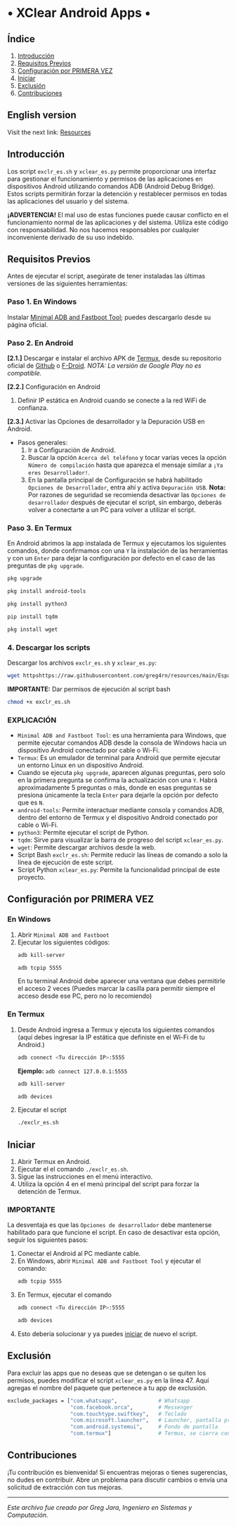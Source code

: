 # • XClear Android Apps •

## Índice

1. [Introducción](#introducción)
2. [Requisitos Previos](#requisitos-previos)
3. [Configuración por PRIMERA VEZ](#configuración-por-primera-vez)
4. [Iniciar](#iniciar)
5. [Exclusión](#exclusión)
6. [Contribuciones](#contribuciones)

## English version 
Visit the next link: [Resources](https://github.com/greg4rn/XClear)

## Introducción
Los script `exclr_es.sh` y `xclear_es.py` permite proporcionar una interfaz para gestionar el funcionamiento y permisos de las aplicaciones en dispositivos Android utilizando comandos ADB (Android Debug Bridge). Estos scripts permitirán forzar la detención y restablecer permisos en todas las aplicaciones del usuario y del sistema.

**¡ADVERTENCIA!**
El mal uso de estas funciones puede causar conflicto en el funcionamiento normal de las aplicaciones y del sistema. Utiliza este código con responsabilidad. No nos hacemos responsables por cualquier inconveniente derivado de su uso indebido.

## Requisitos Previos
Antes de ejecutar el script, asegúrate de tener instaladas las últimas versiones de las siguientes herramientas:

### Paso 1. En Windows
Instalar [Minimal ADB and Fastboot Tool](https://androidmtk.com/download-minimal-adb-fastboot-tool); puedes descargarlo desde su página oficial.

### Paso 2. En Android
**[2.1.]** Descargar e instalar el archivo APK de [Termux](https://termux.dev/), desde su repositorio oficial de [Github](https://github.com/termux/termux-app/releases) o [F-Droid](https://f-droid.org/en/packages/com.termux/).
*NOTA: La versión de Google Play no es compatible.*

**[2.2.]** Configuración en Android
1. Definir IP estática en Android cuando se conecte a la red WiFi de confianza.

**[2.3.]** Activar las Opciones de desarrollador y la Depuración USB en Android.
* Pasos generales:
    1. Ir a Configuración de Android.
    2. Buscar la opción `Acerca del teléfono` y tocar varias veces la opción `Número de compilación` hasta que aparezca el mensaje similar a `¡Ya eres Desarrollador!`.
    3. En la pantalla principal de Configuración se habrá habilitado `Opciones de Desarrollador`, entra ahí y activa `Depuración USB`.
**Nota:** Por razones de seguridad se recomienda desactivar las `Opciones de desarrollador` después de ejecutar el script, sin embargo, deberás volver a conectarte a un PC para volver a utilizar el script.

### Paso 3. En Termux
En Android abrimos la app instalada de Termux y ejecutamos los siguientes comandos, donde confirmamos con una `Y` la instalación de las herramientas y con un `Enter` para dejar la configuración por defecto en el caso de las preguntas de `pkg upgrade`.
```bash
pkg upgrade
```
```bash
pkg install android-tools
```
```bash
pkg install python3
```
```bash
pip install tqdm
```
```bash
pkg install wget
```
### 4. Descargar los scripts
Descargar los archivos `exclr_es.sh` y `xclear_es.py`:
```bash
wget httpshttps://raw.githubusercontent.com/greg4rn/resources/main/Espa%C3%B1ol/exclr_es.sh ; wget https://raw.githubusercontent.com/greg4rn/resources/main/Espa%C3%B1ol/xclear_es.py
```
**IMPORTANTE:** Dar permisos de ejecución al script bash
```bash
chmod +x exclr_es.sh
```
### EXPLICACIÓN
- `Minimal ADB and Fastboot Tool`: es una herramienta para Windows, que permite ejecutar comandos ADB desde la consola de Windows hacia un dispositivo Android conectado por cable o Wi-Fi.
- `Termux`: Es un emulador de terminal para Android que permite ejecutar un entorno Linux en un dispositivo Android.
- Cuando se ejecuta `pkg upgrade`, aparecen algunas preguntas, pero solo en la primera pregunta se confirma la actualización con una `Y`. Habrá aproximadamente 5 preguntas o más, donde en esas preguntas se presiona únicamente la tecla `Enter` para dejarle  la opción por defecto que es `N`.
- `android-tools`: Permite interactuar mediante consola y comandos ADB, dentro del entorno de Termux y el dispositivo Android conectado por cable o Wi-Fi.
- `python3`: Permite ejecutar el script de Python.
- `tqdm`: Sirve para visualizar la barra de progreso del script `xclear_es.py`.
- `wget`: Permite descargar archivos desde la web.
- Script Bash `exclr_es.sh`: Permite reducir las líneas de comando a solo la línea de ejecución de este script.
- Script Python `xclear_es.py`: Permite la funcionalidad principal de este proyecto.

## Configuración por PRIMERA VEZ
### En Windows
1. Abrir `Minimal ADB and Fastboot`
2. Ejecutar los siguientes códigos:
    ```bash
    adb kill-server
    ```
    ```bash
    adb tcpip 5555
    ```
    En tu terminal Android debe aparecer una ventana que debes permitirle el acceso 2 veces (Puedes marcar la casilla para permitir siempre el acceso desde ese PC, pero no lo recomiendo)
### En Termux
1. Desde Android ingresa a Termux y ejecuta los siguientes comandos (aquí debes ingresar la IP estática que definiste en el Wi-Fi de tu Android.)

    ```bash
    adb connect <Tu dirección IP>:5555
    ```
    **Ejemplo:** `adb connect 127.0.0.1:5555`
    
    ```bash
    adb kill-server
    ```
    ```bash
    adb devices
    ```
2.	Ejecutar el script
    ```bash
    ./exclr_es.sh
    ```

## Iniciar
1. Abrir Termux en Android.
2. Ejecutar el el comando `./exclr_es.sh`.
3. Sigue las instrucciones en el menú interactivo.
4. Utiliza la opción 4 en el menú principal del script para forzar la detención de Termux.

### IMPORTANTE
La desventaja es que las `Opciones de desarrollador` debe mantenerse habilitado para que funcione el script. En caso de desactivar esta opción, seguir los siguientes pasos:
1. Conectar el Android al PC mediante cable.
2. En Windows, abrir `Minimal ADB and Fastboot Tool` y ejecutar el comando:
    ```bash
    adb tcpip 5555
    ```
3. En Termux, ejecutar el comando
    ```bash
    adb connect <Tu dirección IP>:5555
    ```
    ```bash
    adb devices
    ```
4. Esto debería solucionar y ya puedes [iniciar](#iniciar) de nuevo el script.


## Exclusión
Para excluir las apps que no deseas que se detengan o se quiten los permisos, puedes modificar el script `xclear_es.py` en la línea 47. Aquí agregas el nombre del paquete que pertenece a tu app de exclusión.

```bash
exclude_packages = ["com.whatsapp",             # Whatsapp
                    "com.facebook.orca",        # Messenger
                    "com.touchtype.swiftkey",   # Teclado
                    "com.microsoft.launcher",   # Launcher, pantalla principal
                    "com.android.systemui",     # Fondo de pantalla
                    "com.termux"]               # Termux, se cierra con la Opción "4. Salir".
```

## Contribuciones

¡Tu contribución es bienvenida! Si encuentras mejoras o tienes sugerencias, no dudes en contribuir. Abre un problema para discutir cambios o envía una solicitud de extracción con tus mejoras.

---

*Este archivo fue creado por Greg Jara, Ingeniero en Sistemas y Computación.*
